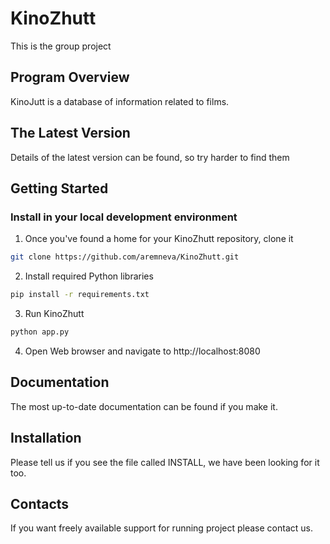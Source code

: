 # KinoZhutt

This is the group project
    
## Program Overview

KinoJutt is a database of information related to films.
    

## The Latest Version

Details of the latest version can be found, so try harder to find them

## Getting Started 

### Install in your local development environment

1. Once you've found a home for your KinoZhutt repository, clone it
```bash
git clone https://github.com/aremneva/KinoZhutt.git
```
2. Install required Python libraries
```bash
pip install -r requirements.txt
```
3. Run KinoZhutt
```bash
python app.py
```
4. Open Web browser and navigate to http://localhost:8080 

## Documentation

The most up-to-date documentation can be found if you make it.
    

## Installation

Please tell us if you see the file called INSTALL, we have been looking for it too. 

    
## Contacts

If you want freely available support for running project please contact us.

